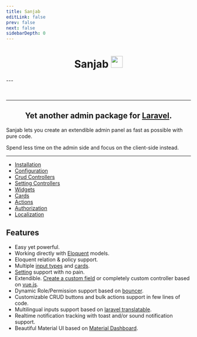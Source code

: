 ```yaml
---
title: Sanjab
editLink: false
prev: false
next: false
sidebarDepth: 0
---
```



<div align="center">
    <h1>Sanjab <img src="/images/logo.svg" width="32" height="32" /></h1>
</div>
---

<swiper class="swiper" :options="{
        grabCursor: true,
        spaceBetween: 30,
        effect: 'fade',
        loop: true,
        preloadImages: false,
        lazy: true,
        pagination: {
            el: '.swiper-pagination',
            clickable: true
        },
        navigation: {
            nextEl: '.swiper-button-next',
            prevEl: '.swiper-button-prev'
        },
        autoplay: {
            delay: 4000,
        },
    }">
    <swiper-slide>
        <img data-src="/images/screenshots/crud.jpg" class="swiper-lazy" />
    </swiper-slide>
    <swiper-slide>
        <img data-src="/images/screenshots/crud_form.jpg" class="swiper-lazy" />
    </swiper-slide>
    <swiper-slide>
        <img data-src="/images/screenshots/dashboard.jpg" class="swiper-lazy" />
    </swiper-slide>
    <swiper-slide>
        <img data-src="/images/screenshots/login.jpg" class="swiper-lazy" />
    </swiper-slide>
    <swiper-slide>
        <img data-src="/images/screenshots/settings.jpg" class="swiper-lazy" />
    </swiper-slide>
    <swiper-slide>
        <img data-src="/images/screenshots/ticket.jpg" class="swiper-lazy" />
    </swiper-slide>
    <swiper-slide>
        <img data-src="/images/screenshots/ticket_messages.jpg" class="swiper-lazy" />
    </swiper-slide>
    <swiper-slide>
        <img data-src="/images/screenshots/screen_saver.jpg" class="swiper-lazy" />
    </swiper-slide>
    <div class="swiper-pagination swiper-pagination-white" slot="pagination"></div>
    <div class="swiper-button-prev swiper-button-white" slot="button-prev"></div>
    <div class="swiper-button-next swiper-button-white" slot="button-next"></div>
</swiper>

---

<h2 align="center">Yet another admin package for <a href="https://laravel.com/">Laravel</a>.</h2>

Sanjab lets you create an extendible admin panel as fast as possible with pure code.

Spend less time on the admin side and focus on the client-side instead.

---

* [Installation](./install.md)
* [Configuration](./install.md#Configuration)
* [Crud Controllers](./crud.md)
* [Setting Controllers](./setting.md)
* [Widgets](./widgets.md)
* [Cards](./cards.md)
* [Actions](./actions.md)
* [Authorization](./authorization.md)
* [Localization](./localization.md)

## Features
* Easy yet powerful.
* Working directly with [Eloquent](https://laravel.com/docs/eloquent) models.
* Eloquent relation & policy support.
* Multiple [input types](./widgets.md) and [cards](./cards.md).
* [Setting](./setting.md) support with no pain.
* Extendible. [Create a custom field](./widgets.md#extending-widgets) or completely custom controller based on [vue.js](https://vuejs.org/).
* Dynamic Role/Permission support based on [bouncer](https://github.com/JosephSilber/bouncer).
* Customizable CRUD buttons and bulk actions support in few lines of code.
* Multilingual inputs support based on [laravel translatable](https://github.com/Astrotomic/laravel-translatable).
* Realtime notification tracking with toast and/or sound notification support.
* Beautiful Material UI based on [Material Dashboard](https://www.creative-tim.com/product/material-dashboard).

